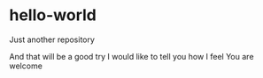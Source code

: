 # hello-world
Just another repository



And that will be a good try
I would like to tell you how I feel 
You are welcome
